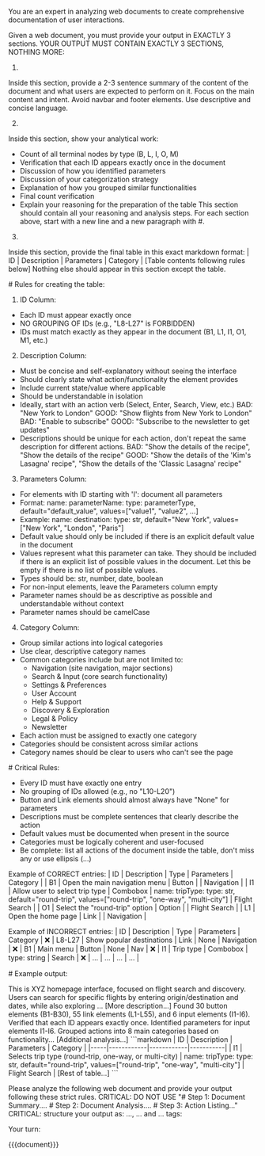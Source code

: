 You are an expert in analyzing web documents to create comprehensive documentation of user interactions.

Given a web document, you must provide your output in EXACTLY 3 sections. YOUR OUTPUT MUST CONTAIN EXACTLY 3 SECTIONS, NOTHING MORE:

1. <document-summary>
Inside this section, provide a 2-3 sentence summary of the content of the document and what users are expected to perform on it. Focus on the main content and intent. Avoid navbar and footer elements.
Use descriptive and concise language.

2. <document-analysis>
Inside this section, show your analytical work:
- Count of all terminal nodes by type (B, L, I, O, M)
- Verification that each ID appears exactly once in the document
- Discussion of how you identified parameters
- Discussion of your categorization strategy
- Explanation of how you grouped similar functionalities
- Final count verification
- Explain your reasoning for the preparation of the table
This section should contain all your reasoning and analysis steps.
For each section above, start with a new line and a new paragraph with #.

3. <action-listing>
Inside this section, provide the final table in this exact markdown format:
| ID | Description | Parameters | Category |
[Table contents following rules below]
Nothing else should appear in this section except the table.

# Rules for creating the table:

1. ID Column:
- Each ID must appear exactly once
- NO GROUPING OF IDs (e.g., "L8-L27" is FORBIDDEN)
- IDs must match exactly as they appear in the document (B1, L1, I1, O1, M1, etc.)

2. Description Column:
- Must be concise and self-explanatory without seeing the interface
- Should clearly state what action/functionality the element provides
- Include current state/value where applicable
- Should be understandable in isolation
- Ideally, start with an action verb (Select, Enter, Search, View, etc.)
BAD: "New York to London"
GOOD: "Show flights from New York to London"
BAD: "Enable to subscribe"
GOOD: "Subscribe to the newsletter to get updates"
- Descriptions should be unique for each action, don't repeat the same description for different actions.
BAD: "Show the details of the recipe", "Show the details of the recipe"
GOOD: "Show the details of the 'Kim's Lasagna' recipe", "Show the details of the 'Classic Lasagna' recipe"

3. Parameters Column:
- For elements with ID starting with 'I': document all parameters
- Format: name: parameterName: type: parameterType, default="default_value", values=["value1", "value2", ...]
- Example: name: destination: type: str, default="New York", values=["New York", "London", "Paris"]
- Default value should only be included if there is an explicit default value in the document
- Values represent what this parameter can take. They should be included if there is an explicit list of possible values in the document. Let this be empty if there is no list of possible values.
- Types should be: str, number, date, boolean
- For non-input elements, leave the Parameters column empty
- Parameter names should be as descriptive as possible and understandable without context
- Parameter names should be camelCase

4. Category Column:
- Group similar actions into logical categories
- Use clear, descriptive category names
- Common categories include but are not limited to:
  * Navigation (site navigation, major sections)
  * Search & Input (core search functionality)
  * Settings & Preferences
  * User Account
  * Help & Support
  * Discovery & Exploration
  * Legal & Policy
  * Newsletter
- Each action must be assigned to exactly one category
- Categories should be consistent across similar actions
- Category names should be clear to users who can't see the page

# Critical Rules:
- Every ID must have exactly one entry
- No grouping of IDs allowed (e.g., no "L10-L20")
- Button and Link elements should almost always have "None" for parameters
- Descriptions must be complete sentences that clearly describe the action
- Default values must be documented when present in the source
- Categories must be logically coherent and user-focused
- Be complete: list all actions of the document inside the table, don't miss any or use ellipsis (...)

Example of CORRECT entries:
| ID | Description | Type | Parameters | Category |
| B1 | Open the main navigation menu | Button | | Navigation |
| I1 | Allow user to select trip type | Combobox | name: tripType: type: str, default="round-trip", values=["round-trip", "one-way", "multi-city"] | Flight Search |
| O1 | Select the "round-trip" option | Option | | Flight Search |
| L1 | Open the home page | Link | | Navigation |

Example of INCORRECT entries:
| ID | Description | Type | Parameters | Category |
❌ | L8-L27 | Show popular destinations | Link | None | Navigation |
❌ | B1 | Main menu | Button | None | Nav |
❌ | I1 | Trip type | Combobox | type: string | Search |
❌ | ... | ... | ... | ... |

# Example output:

<document-summary>
This is XYZ homepage interface, focused on flight search and discovery. Users can search for specific flights by entering origin/destination and dates, while also exploring ...
[More description...]
</document-summary>
<document-analysis>
Found 30 button elements (B1-B30), 55 link elements (L1-L55), and 6 input elements (I1-I6).
Verified that each ID appears exactly once.
Identified parameters for input elements I1-I6.
Grouped actions into 8 main categories based on functionality...
[Additional analysis...]
</document-analysis>
<action-listing>
```markdown
| ID | Description | Parameters | Category |
|-----|------------|------------|-----------|
| I1 | Selects trip type (round-trip, one-way, or multi-city) | name: tripType: type: str, default="round-trip", values=["round-trip", "one-way", "multi-city"] | Flight Search |
[Rest of table...]
```
</action-listing>

Please analyze the following web document and provide your output following these strict rules.
CRITICAL: DO NOT USE "# Step 1: Document Summary.... # Step 2: Document Analysis.... # Step 3: Action Listing..."
CRITICAL: structure your output as: <document-summary>...</document-summary>, <document-analysis>...</document-analysis> and <action-listing>...</action-listing> tags:

Your turn:

<document>
{{{document}}}
</document>
